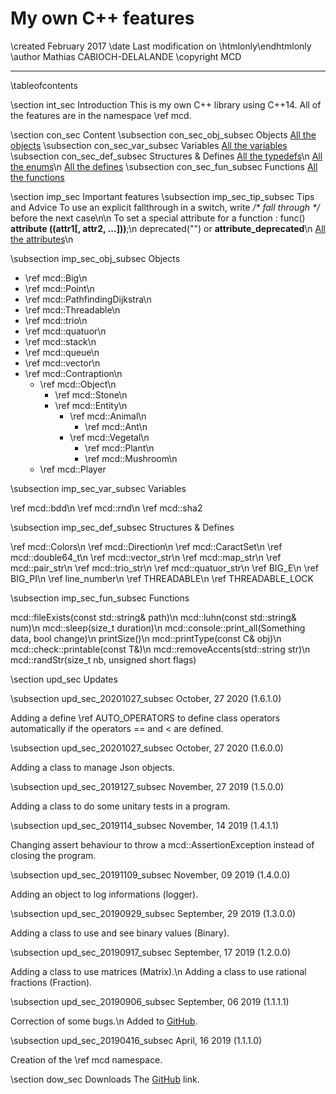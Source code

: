 # My own C++ features

\created February 2017
\date Last modification on \htmlonly<?php echo $lastModif; ?>\endhtmlonly
\author Mathias CABIOCH-DELALANDE
\copyright MCD

---

\tableofcontents

\section int_sec Introduction
This is my own C++ library using C++14.
All of the features are in the namespace \ref mcd.

\section con_sec Content
\subsection con_sec_obj_subsec Objects
<a class="el" href="annotated.php" target="_blank">All the objects</a>
\subsection con_sec_var_subsec Variables
<a class="el" href="globals_vars.php" target="_blank">All the variables</a>
\subsection con_sec_def_subsec Structures \& Defines
<a class="el" href="globals_type.php" target="_blank">All the typedefs</a>\n
<a class="el" href="globals_enum.php" target="_blank">All the enums</a>\n
<a class="el" href="globals_defs.php" target="_blank">All the defines</a>
\subsection con_sec_fun_subsec Functions
<a class="el" href="globals_func.php" target="_blank">All the functions</a>

\section imp_sec Important features
\subsection imp_sec_tip_subsec Tips and Advice
To use an explicit fallthrough in a switch, write <em>/\* fall through \*/</em> before the next case\n\n
To set a special attribute for a function : func() <strong>**attribute** ((attr1[, attr2, ...]))</strong>;\n
<span class="tab"></span>deprecated("") or <strong>**attribute_deprecated**</strong>\n
<span class="tab"></span><a class="el" href="https://access.redhat.com/documentation/en-US/Red_Hat_Enterprise_Linux/4/html/Using_the_GNU_Compiler_Collection/function-attributes.html" target="_blank">All the attributes</a>\n

\subsection imp_sec_obj_subsec Objects

- \ref mcd::Big\n
- \ref mcd::Point\n
- \ref mcd::PathfindingDijkstra\n
- \ref mcd::Threadable\n
- \ref mcd::trio\n
- \ref mcd::quatuor\n
- \ref mcd::stack\n
- \ref mcd::queue\n
- \ref mcd::vector\n
- \ref mcd::Contraption\n
  - \ref mcd::Object\n
    - \ref mcd::Stone\n
    - \ref mcd::Entity\n
      - \ref mcd::Animal\n
        - \ref mcd::Ant\n
      - \ref mcd::Vegetal\n
        - \ref mcd::Plant\n
        - \ref mcd::Mushroom\n
  - \ref mcd::Player

\subsection imp_sec_var_subsec Variables

\ref mcd::bdd\n
\ref mcd::rnd\n
\ref mcd::sha2

\subsection imp_sec_def_subsec Structures \& Defines

\ref mcd::Colors\n
\ref mcd::Direction\n
\ref mcd::CaractSet\n
\ref mcd::double64_t\n
\ref mcd::vector_str\n
\ref mcd::map_str\n
\ref mcd::pair_str\n
\ref mcd::trio_str\n
\ref mcd::quatuor_str\n
\ref BIG_E\n
\ref BIG_PI\n
\ref line_number\n
\ref THREADABLE\n
\ref THREADABLE_LOCK

\subsection imp_sec_fun_subsec Functions

mcd::fileExists(const std::string& path)\n
mcd::luhn(const std::string& num)\n
mcd::sleep(size_t duration)\n
mcd::console::print_all(Something data, bool change)\n
printSize<Type>()\n
mcd::printType(const C& obj)\n
mcd::check::printable(const T&)\n
mcd::removeAccents(std::string str)\n
mcd::randStr(size_t nb, unsigned short flags)

\section upd_sec Updates

\subsection upd_sec_20201027_subsec October, 27 2020 (1.6.1.0)

Adding a define \ref AUTO_OPERATORS to define class operators automatically if the operators == and < are defined.

\subsection upd_sec_20201027_subsec October, 27 2020 (1.6.0.0)

Adding a class to manage Json objects.

\subsection upd_sec_2019127_subsec November, 27 2019 (1.5.0.0)

Adding a class to do some unitary tests in a program.

\subsection upd_sec_2019114_subsec November, 14 2019 (1.4.1.1)

Changing assert behaviour to throw a mcd::AssertionException instead of closing the program.

\subsection upd_sec_20191109_subsec November, 09 2019 (1.4.0.0)

Adding an object to log informations (logger).

\subsection upd_sec_20190929_subsec September, 29 2019 (1.3.0.0)

Adding a class to use and see binary values (Binary).

\subsection upd_sec_20190917_subsec September, 17 2019 (1.2.0.0)

Adding a class to use matrices (Matrix).\n
Adding a class to use rational fractions (Fraction).

\subsection upd_sec_20190906_subsec September, 06 2019 (1.1.1.1)

Correction of some bugs.\n
Added to <a class="el" href="https://github.com/mcabioch/CppLib" target="_blank">GitHub</a>.

\subsection upd_sec_20190416_subsec April, 16 2019 (1.1.1.0)

Creation of the \ref mcd namespace.

\section dow_sec Downloads
The <a class="el" href="https://github.com/mcabioch/CppLib" target="_blank">GitHub</a> link.
